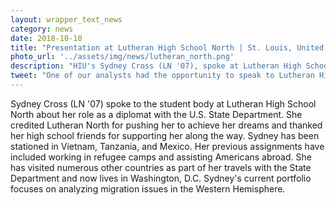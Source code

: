 ```yaml
---
layout: wrapper_text_news
category: news
date: 2018-10-10
title: "Presentation at Lutheran High School North | St. Louis, United States"
photo_url: '../assets/img/news/lutheran_north.png'
description: "HIU's Sydney Cross (LN '07), spoke at Lutheran High School North about her role as a diplomat with the U.S. State Department"
tweet: "One of our analysts had the opportunity to speak to Lutheran High School North in St. Louis about her experience in the U.S. Foreign Service"
---
```


Sydney Cross (LN '07) spoke to the student body at Lutheran High School North about her role as a diplomat with the U.S. State Department. She credited Lutheran North for pushing her to achieve her dreams and thanked her high school friends for supporting her along the way. Sydney has been stationed in Vietnam, Tanzania, and Mexico. Her previous assignments have included working in refugee camps and assisting Americans abroad. She has visited numerous other countries as part of her travels with the State Department and now lives in Washington, D.C. Sydney's current portfolio focuses on analyzing migration issues in the Western Hemisphere.
